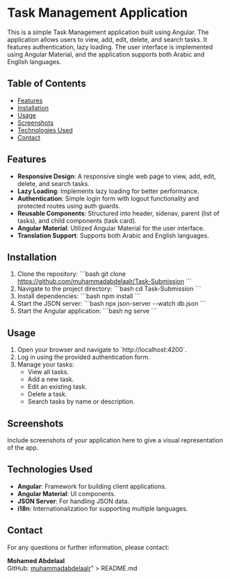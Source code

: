 # Task Management Application

This is a simple Task Management application built using Angular. The application allows users to view, add, edit, delete, and search tasks. It features authentication, lazy loading. The user interface is implemented using Angular Material, and the application supports both Arabic and English languages.

## Table of Contents
- [Features](#features)
- [Installation](#installation)
- [Usage](#usage)
- [Screenshots](#screenshots)
- [Technologies Used](#technologies-used)
- [Contact](#contact)

## Features
- **Responsive Design**: A responsive single web page to view, add, edit, delete, and search tasks.
- **Lazy Loading**: Implements lazy loading for better performance.
- **Authentication**: Simple login form with logout functionality and protected routes using auth guards.
- **Reusable Components**: Structured into header, sidenav, parent (list of tasks), and child components (task card).
- **Angular Material**: Utilized Angular Material for the user interface.
- **Translation Support**: Supports both Arabic and English languages.

## Installation
1. Clone the repository:
   \`\`\`bash
   git clone https://github.com/muhammadabdelaalr/Task-Submission
   \`\`\`
2. Navigate to the project directory:
   \`\`\`bash
   cd Task-Submission
   \`\`\`
3. Install dependencies:
   \`\`\`bash
   npm install
   \`\`\`
4. Start the JSON server:
   \`\`\`bash
   npx json-server --watch db.json
   \`\`\`
5. Start the Angular application:
   \`\`\`bash
   ng serve
   \`\`\`

## Usage
1. Open your browser and navigate to \`http://localhost:4200\`.
2. Log in using the provided authentication form.
3. Manage your tasks:
   - View all tasks.
   - Add a new task.
   - Edit an existing task.
   - Delete a task.
   - Search tasks by name or description.

## Screenshots
Include screenshots of your application here to give a visual representation of the app.

## Technologies Used
- **Angular**: Framework for building client applications.
- **Angular Material**: UI components.
- **JSON Server**: For handling JSON data.
- **i18n**: Internationalization for supporting multiple languages.

## Contact
For any questions or further information, please contact:

**Mohamed Abdelaal**  
GitHub: [muhammadabdelaalr](https://github.com/muhammadabdelaalr)" > README.md
